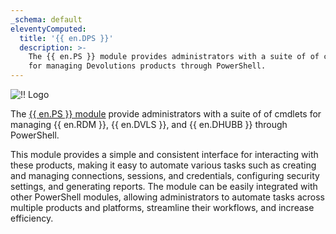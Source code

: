 ```yaml
---
_schema: default
eleventyComputed:
  title: '{{ en.DPS }}'
  description: >-
    The {{ en.PS }} module provides administrators with a suite of of cmdlets
    for managing Devolutions products through PowerShell.
---
```

![!! Logo](https://cdnweb.devolutions.net/images/projects/devolutions-powershell/logos/devolutions-powershell-color-shadow.svg)

The [{{ en.PS }} module](https://www.powershellgallery.com/packages/Devolutions.PowerShell/) provide administrators with a suite of of cmdlets for managing {{ en.RDM }}, {{ en.DVLS }}, and {{ en.DHUBB }} through PowerShell.

This module provides a simple and consistent interface for interacting with these products, making it easy to automate various tasks such as creating and managing connections, sessions, and credentials, configuring security settings, and generating reports. The module can be easily integrated with other PowerShell modules, allowing administrators to automate tasks across multiple products and platforms, streamline their workflows, and increase efficiency.